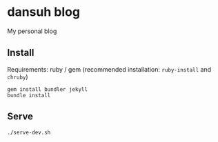 # dansuh blog

My personal blog

## Install

Requirements: ruby / gem (recommended installation: `ruby-install` and `chruby`)

```
gem install bundler jekyll
bundle install
```

## Serve

```
./serve-dev.sh
```

